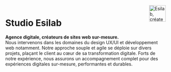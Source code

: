 <a href="https://esilab.fr" target="_blank">
    <picture>
        <source align="right" media="(prefers-color-scheme: dark)" srcset="https://esilab.fr.dev.esilab.fr/site/wp-content/themes/esilab2024/esilab-logo-light.svg">
        <img align="right" alt="Esilab, créateurs de sites web sur-mesure" height="52" src="https://esilab.fr.dev.esilab.fr/site/wp-content/themes/esilab2024/dist/assets/images/logos/esilab-logo.svg">
    </picture>
</a>

# Studio Esilab

**Agence digitale, créateurs de sites web sur-mesure.**
<br>
Nous intervenons dans les domaines du design UX/UI et développement web notamment. Notre approche souple et agile se déploie sur divers projets, plaçant le client au cœur de sa transformation digitale. Forts de notre expérience, nous assurons un accompagnement complet pour des expériences digitales sur-mesure, performantes et durables.

<!-- - [L'agence](https://esilab.fr) -->
<!-- - [L'équipe](https://esilab.fr.dev.esilab.fr/lagence) -->
<!-- - [Projets](https://esilab.fr.dev.esilab.fr/projets) -->
